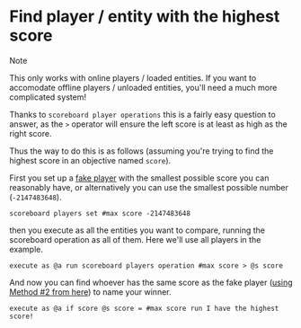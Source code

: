 # Find player / entity with the highest score

> [!NOTE]
> This only works with online players / loaded entities. If you want to accomodate offline players / unloaded entities, you'll need a much more complicated system!

Thanks to `scoreboard player operations` this is a fairly easy question to answer, as the `>` operator will ensure the left score is at least as high as the right score.

Thus the way to do this is as follows (assuming you're trying to find the highest score in an objective named `score`).

First you set up a [fake player](/wiki/questions/fakeplayer) with the smallest possible score you can reasonably have, or alternatively you can use the smallest possible number (`-2147483648`).

    scoreboard players set #max score -2147483648

then you execute as all the entities you want to compare, running the scoreboard operation as all of them. Here we'll use all players in the example.

    execute as @a run scoreboard players operation #max score > @s score

And now you can find whoever has the same score as the fake player ([using Method #2 from here](/wiki/questions/findsamescoreentity/)) to name your winner.

    execute as @a if score @s score = #max score run I have the highest score!
